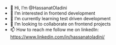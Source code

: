 - 👋 Hi, I’m @HassanatOladini
- 👀 I’m interested in frontend development
- 🌱 I’m currently learning test driven development
- 💞️ I’m looking to collaborate on frontend projects
- 📫 How to reach me
      follow me on linkedIn: https://www.linkedin.com/in/hassanatoladini/

<!---
HassanatOladini/HassanatOladini is a ✨ special ✨ repository because its `README.md` (this file) appears on your GitHub profile.
You can click the Preview link to take a look at your changes.
--->
